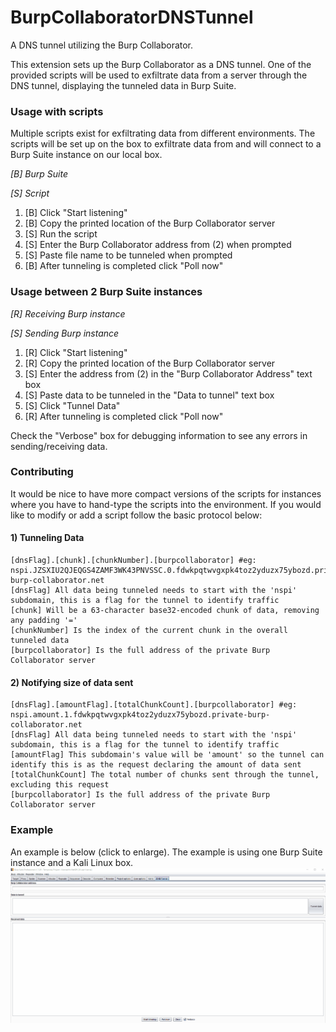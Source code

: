 # BurpCollaboratorDNSTunnel
A DNS tunnel utilizing the Burp Collaborator.

This extension sets up the Burp Collaborator as a DNS tunnel.  One of the provided scripts will be used to exfiltrate data from a server through the DNS tunnel, displaying the tunneled data in Burp Suite.

### Usage with scripts
Multiple scripts exist for exfiltrating data from different environments.  The scripts will be set up on the box to exfiltrate data from and will connect to a Burp Suite instance on our local box.

_[B] Burp Suite_

_[S] Script_

1) [B] Click "Start listening"
2) [B] Copy the printed location of the Burp Collaborator server
3) [S] Run the script
4) [S] Enter the Burp Collaborator address from (2) when prompted
5) [S] Paste file name to be tunneled when prompted
6) [B] After tunneling is completed click "Poll now"

### Usage between 2 Burp Suite instances
_[R] Receiving Burp instance_

_[S] Sending Burp instance_

1) [R] Click "Start listening"
2) [R] Copy the printed location of the Burp Collaborator server
3) [S] Enter the address from (2) in the "Burp Collaborator Address" text box
4) [S] Paste data to be tunneled in the "Data to tunnel" text box
5) [S] Click "Tunnel Data"
6) [R] After tunneling is completed click "Poll now"

Check the "Verbose" box for debugging information to see any errors in sending/receiving data.

### Contributing
It would be nice to have more compact versions of the scripts for instances where you have to hand-type the scripts into the environment.  If you would like to modify or add a script follow the basic protocol below:

#### 1) Tunneling Data
```
[dnsFlag].[chunk].[chunkNumber].[burpcollaborator] #eg: nspi.JZSXIU2QJEQGS4ZAMF3WK43PNVSSC.0.fdwkpqtwvgxpk4toz2yduzx75ybozd.private-burp-collaborator.net
[dnsFlag] All data being tunneled needs to start with the 'nspi' subdomain, this is a flag for the tunnel to identify traffic
[chunk] Will be a 63-character base32-encoded chunk of data, removing any padding '='
[chunkNumber] Is the index of the current chunk in the overall tunneled data
[burpcollaborator] Is the full address of the private Burp Collaborator server
```

#### 2) Notifying size of data sent
```
[dnsFlag].[amountFlag].[totalChunkCount].[burpcollaborator] #eg: nspi.amount.1.fdwkpqtwvgxpk4toz2yduzx75ybozd.private-burp-collaborator.net
[dnsFlag] All data being tunneled needs to start with the 'nspi' subdomain, this is a flag for the tunnel to identify traffic
[amountFlag] This subdomain's value will be 'amount' so the tunnel can identify this is as the request declaring the amount of data sent
[totalChunkCount] The total number of chunks sent through the tunnel, excluding this request
[burpcollaborator] Is the full address of the private Burp Collaborator server
```

### Example
An example is below (click to enlarge).  The example is using one Burp Suite instance and a Kali Linux box.
<a href="https://github.com/NetSPI/BurpCollaboratorDNSTunnel/blob/master/images/bashDemo.gif?raw=true" target="_blank"><img src="./images/bashDemo.gif"/></a>
